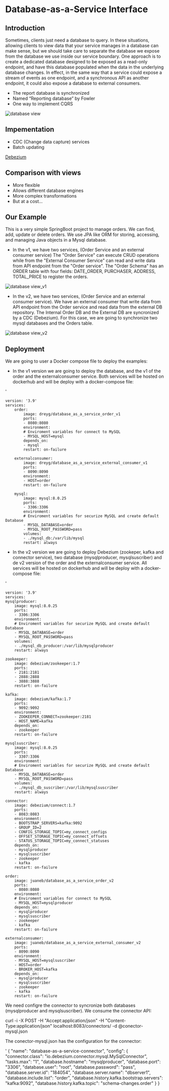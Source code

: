 # Database-as-a-Service Interface

## Introduction
Sometimes, clients just need a database to query. In these situations, allowing clients to view data that your service manages in a database can make sense, but we should take care to separate the database we expose from the database we use inside our service boundary. One approach is to create a dedicated database designed to be exposed as a read-only endpoint, and have this database populated when the data in the underlying database changes. In effect, in the same way that a service could expose a stream of events as one endpoint, and a synchronous API as another endpoint, it could also expose a database to external consumers.

- The report database is synchronized
- Named “Reporting database” by Fowler
- One way to implement CQRS


![database view](images/DatabaseAsAService.jpg)

## Impementation 

- CDC (Change data capture) services
- Batch updating

[Debezium](https://debezium.io/)

## Comparison with views

- More flexible
- Allows different database engines
- More complex transformations
- But at a cost...

## Our Example

This is a very simple SpringBoot project to manage orders. We can find, add, update or delete orders. We use JPA like ORM for storing, accessing, and managing Java objects in a Mysql database.

- In the v1, we have two services, (Order Service and an external consumer service) The "Order Service" can execute CRUD operations while from the "External Consumer Service" can read and write data from API endpoint from the "Order service".  The "Order Schema" has an ORDER table with four fields: DATE_ORDER, PURCHASER, ADDRESS, TOTAL_PRICE to register the orders.

![database view_v1](images/DatabaseAsAService_v1.jpg)

- In the v2, we have two services, (Order Service and an external consumer service). We have an external consumer that write data from API endpoint from the Order service and read data from the external DB repository. The Internal Order DB and the External DB are syncronized by a CDC (Debezium). For this case, we are going to synchronize two mysql databases and the Orders table.

![database view_v2](images/DatabaseAsAService_v2.jpg)


## Deployment

We are going to user a Docker compose file to deploy the examples: 

- In the v1 version we are going to deploy the database, and the v1 of the order and the externalconsumer service. Both services  will be hosted on dockerhub and will be deploy with a docker-compose file:

'

	version: '3.9'
	services:
		order:
			image: dreyg/database_as_a_service_order_v1
			ports:
			- 8080:8080
			environment:
			# Enviroment variables for connect to MySQL
			- MYSQL_HOST=mysql
			depends_on:
			- mysql
			restart: on-failure

		externalconsumer:
			image: dreyg/database_as_a_service_external_consumer_v1
			ports:
			- 8090:8090
			environment:
			- HOST=order
			restart: on-failure

		mysql:
			image: mysql:8.0.25
			ports:
			- 3306:3306
			environment:
			# Enviroment variables for securize MySQL and create default Database
			- MYSQL_DATABASE=order
			- MYSQL_ROOT_PASSWORD=pass
			volumes:
			- ./mysql_db:/var/lib/mysql
			restart: always



- In the v2 version we are going to deploy Debezium (zookeper, kafka and connector service), two database (mysqlproducer, mysqlsuscriber) and de v2 version of the order and the externalconsumer service. All services  will be hosted on dockerhub and will be deploy with a docker-compose file:

'

    version: '3.9'
	services:
	mysqlproducer:
		image: mysql:8.0.25
		ports:
		- 3306:3306
		environment:
		# Enviroment variables for securize MySQL and create default Database
		- MYSQL_DATABASE=order
		- MYSQL_ROOT_PASSWORD=pass
		volumes:
		- ./mysql_db_producer:/var/lib/mysqlproducer
		restart: always

	zookeeper:
		image: debezium/zookeeper:1.7
		ports:
		- 2181:2181
		- 2888:2888
		- 3888:3888
		restart: on-failure

	kafka:
		image: debezium/kafka:1.7
		ports:
		- 9092:9092
		environment:
		- ZOOKEEPER_CONNECT=zookeeper:2181
		- HOST_NAME=kafka
		depends_on:
		- zookeeper
		restart: on-failure

	mysqlsuscriber:
		image: mysql:8.0.25
		ports:
		- 3307:3306
		environment:
		# Enviroment variables for securize MySQL and create default Database
		- MYSQL_DATABASE=order
		- MYSQL_ROOT_PASSWORD=pass
		volumes:
		- ./mysql_db_suscriber:/var/lib/mysqlsuscriber
		restart: always

	connector:
		image: debezium/connect:1.7
		ports:
		- 8083:8083
		environment:
		- BOOTSTRAP_SERVERS=kafka:9092
		- GROUP_ID=2
		- CONFIG_STORAGE_TOPIC=my_connect_configs
		- OFFSET_STORAGE_TOPIC=my_connect_offsets
		- STATUS_STORAGE_TOPIC=my_connect_statuses
		depends_on:
		- mysqlproducer
		- mysqlsuscriber
		- zookeeper
		- kafka
		restart: on-failure

	order:
		image: juaneb/database_as_a_service_order_v2
		ports:
		- 8080:8080
		environment:
		# Enviroment variables for connect to MySQL
		- MYSQL_HOST=mysqlproducer
		depends_on:
		- mysqlproducer
		- mysqlsuscriber
		- zookeeper
		- kafka
		restart: on-failure

	externalconsumer:
		image: juaneb/database_as_a_service_external_consumer_v2
		ports:
		- 8090:8090
		environment:
		- MYSQL_HOST=mysqlsuscriber
		- HOST=order
		- BROKER_HOST=kafka
		depends_on:
		- mysqlproducer
		- mysqlsuscriber
		- zookeeper
		- kafka
		restart: on-failure


We need configre the connector to syncronize both databases (mysqlproducer and mysqlsuscriber). We consume the connector API:

  curl -i -X POST -H "Accept:application/json" -H "Content-Type:application/json" localhost:8083/connectors/ -d @conector-mysql.json


The conector-mysql.json has the configuration for the connector:

'
{
  "name": "database-as-a-service-connector",
  "config": {
    "connector.class": "io.debezium.connector.mysql.MySqlConnector",
    "tasks.max": "1",
    "database.hostname": "mysqlproducer",
    "database.port": "3306",
    "database.user": "root",
    "database.password": "pass",
    "database.server.id": "184054",
    "database.server.name": "dbserver1",
    "database.include.list": "order",
    "database.history.kafka.bootstrap.servers": "kafka:9092",
    "database.history.kafka.topic": "schema-changes.order"
  }
}
